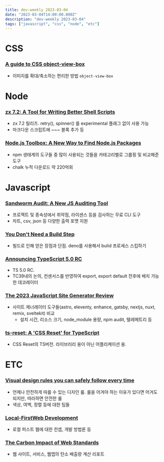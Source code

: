 ```yaml
---
title: dev-weekly 2023-03-04
date: "2023-03-04T14:00:00.000Z"
description: "dev-weekly 2023-03-04"
tags: ["javascript", "css", "node", "etc"]
---
```

# CSS

### **[A guide to CSS object-view-box](https://blog.logrocket.com/guide-css-object-view-box)**

- 이미지를 확대/축소하는 편리한 방법 `object-view-box`

# Node

### **[zx 7.2: A Tool for Writing Better Shell Scripts](https://github.com/google/zx/releases/tag/7.2.0)**

- zx 7.2 릴리즈. retry(), spinner() 를 experimental 플래그 없이 사용 가능
- 마크다운 스크립트에 ~~~ 블록 추가 등

### **[Node.js Toolbox: A New Way to Find Node.js Packages](https://nodejstoolbox.com/)**

- npm 생태계의 도구들 중 많이 사용되는 것들을 카테고리별로 그룹핑 및 비교해준 도구
- chalk 누적 다운로드 약 220억회

# Javascript

### **[Sandworm Audit: A New JS Auditing Tool](https://sandworm.dev/)**

- 프로젝트 및 종속성에서 취약점, 라이센스 등을 검사하는 무료 CLI 도구
- 차트, csv, json 등 다양한 출력 포맷 지원

### **[You Don't Need a Build Step](https://deno.com/blog/you-dont-need-a-build-step)**

- 빌드로 인해 얻은 장점과 단점. deno를 사용해서 bulid 프로세스 스킵하기

### **[Announcing TypeScript 5.0 RC](https://devblogs.microsoft.com/typescript/announcing-typescript-5-0-rc/)**

- TS 5.0 RC.
- TC39내의 논의, 컨센서스를 반영하여 export, export default 전후에 배치 가능한 데코레이터

### **[The 2023 JavaScript Site Generator Review](https://www.zachleat.com/web/site-generator-review/)**

- 사이트 제너레이터 도구들(astro, eleventy, enhance, gatsby, nextjs, nuxt, remix, sveltekit) 비교
    - 설치 시간, 리소스 크기, node_module 용량, npm audit, 텔레메트리 등

### **[ts-reset: A 'CSS Reset' for TypeScript](https://github.com/total-typescript/ts-reset)**

- CSS Reset의 TS버전. 라이브러리 용이 아닌 어플리케이션 용.

# ETC

### **[Visual design rules you can safely follow every time](https://anthonyhobday.com/sideprojects/saferules/)**

- 언제나 안전하게 따를 수 있는 디자인 룰. 룰을 어겨야 하는 이유가 있다면 어겨도 되지만, 따라하면 안전한 룰
- 색상, 여백, 정렬 등에 대한 팁들

### **[Local-FirstWeb Development](https://localfirstweb.dev/)**

- 로컬 퍼스트 웹에 대한 컨셉, 개발 방법론 등

### **[The Carbon Impact of Web Standards](https://websitesustainability.com/cache/files/research23.pdf)**

- 웹 사이트, 서비스, 웹앱의 탄소 배출량 계산 리포트